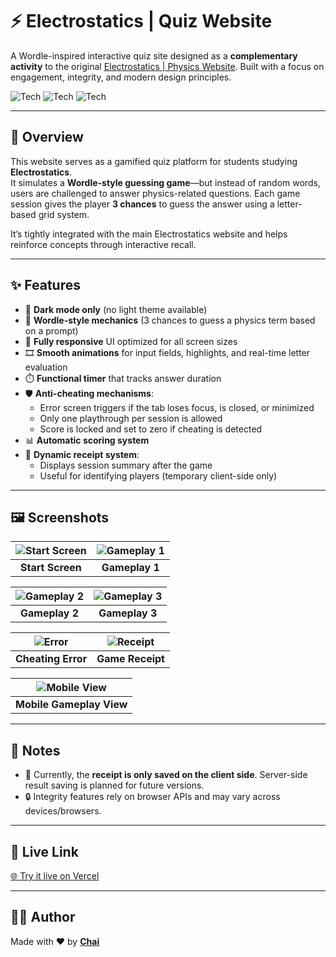 # ⚡ Electrostatics | Quiz Website  

A Wordle-inspired interactive quiz site designed as a **complementary activity** to the original [Electrostatics | Physics Website](https://github.com/ChristianDeoManlangit/electrostatics-physics-website). Built with a focus on engagement, integrity, and modern design principles.

![Tech](https://img.shields.io/badge/HTML-e34c26?logo=html5&logoColor=white)
![Tech](https://img.shields.io/badge/CSS-563d7c?logo=css3&logoColor=white)
![Tech](https://img.shields.io/badge/JavaScript-f1e05a?logo=javascript&logoColor=black)

---

## 📖 Overview

This website serves as a gamified quiz platform for students studying **Electrostatics**.  
It simulates a **Wordle-style guessing game**—but instead of random words, users are challenged to answer physics-related questions. Each game session gives the player **3 chances** to guess the answer using a letter-based grid system.

It’s tightly integrated with the main Electrostatics website and helps reinforce concepts through interactive recall.

---

## ✨ Features

- 🌙 **Dark mode only** (no light theme available)  
- 🧠 **Wordle-style mechanics** (3 chances to guess a physics term based on a prompt)  
- 📱 **Fully responsive** UI optimized for all screen sizes  
- 🎞️ **Smooth animations** for input fields, highlights, and real-time letter evaluation  
- ⏱️ **Functional timer** that tracks answer duration  
- 🛡️ **Anti-cheating mechanisms**:  
  - Error screen triggers if the tab loses focus, is closed, or minimized  
  - Only one playthrough per session is allowed  
  - Score is locked and set to zero if cheating is detected  
- 📊 **Automatic scoring system**  
- 🧾 **Dynamic receipt system**:  
  - Displays session summary after the game  
  - Useful for identifying players (temporary client-side only)

---

## 🖼️ Screenshots

| ![Start Screen](https://dummyimage.com/600x400/000/fff&text=Start+Screen) | ![Gameplay 1](https://dummyimage.com/600x400/111/fff&text=Gameplay+1) |
|:--:|:--:|
| **Start Screen** | **Gameplay 1** |

| ![Gameplay 2](https://dummyimage.com/600x400/111/fff&text=Gameplay+2) | ![Gameplay 3](https://dummyimage.com/600x400/111/fff&text=Gameplay+3) |
|:--:|:--:|
| **Gameplay 2** | **Gameplay 3** |

| ![Error](https://dummyimage.com/600x400/222/fff&text=Anti-Cheat+Error) | ![Receipt](https://dummyimage.com/600x400/333/fff&text=Score+Receipt) |
|:--:|:--:|
| **Cheating Error** | **Game Receipt** |

| ![Mobile View](https://dummyimage.com/300x600/444/fff&text=Mobile+Gameplay) |
|:--:|
| **Mobile Gameplay View** |

---

## 📝 Notes

- 💾 Currently, the **receipt is only saved on the client side**. Server-side result saving is planned for future versions.
- 🔒 Integrity features rely on browser APIs and may vary across devices/browsers.

---

## 🔗 Live Link

[🌐 Try it live on Vercel](https://electrostatics-quiz.vercel.app/)

---

## 👨‍💻 Author

Made with ❤️ by **[Chai](https://github.com/ChristianDeoManlangit)**